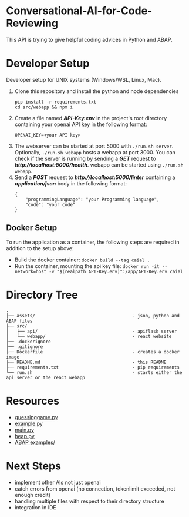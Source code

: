 # Conversational-AI-for-Code-Reviewing

This API is trying to give helpful coding advices in Python and ABAP.

# Developer Setup

Developer setup for UNIX systems (Windows/WSL, Linux, Mac).

1. Clone this repository and install the python and node dependencies
    ```
    pip install -r requirements.txt
    cd src/webapp && npm i
    ```
2. Create a file named ***API-Key.env*** in the project's root directory containing your openai API key in the following format:
    ```
    OPENAI_KEY=<your API key>
    ```
3. The webserver can be started at port 5000 with `./run.sh server`. Optionally, `./run.sh webapp` hosts a webapp at port 3000.  You can check if the server is running by sending a ***GET*** request to ***http://localhost:5000/health***. webapp can be started using `./run.sh webapp`.
6. Send a ***POST*** request to ***http://localhost:5000/linter*** containing a ***application/json*** body in the following format:
    ```
    {
        "programmingLanguage": "your Programming language",
        "code": "your code"
    }
    ```

## Docker Setup

To run the application as a container, the following steps are required in addition to the setup above:
- Build the docker container: `docker build --tag caial .`
- Run the container, mounting the api key file: `docker run -it --network=host -v "$(realpath API-Key.env)":/app/API-Key.env caial`

# Directory Tree
```
.
├── assets/                                     - json, python and ABAP files
├── src/
│   ├── api/                                    - apiflask server
│   └── webapp/                                 - react website
├── .dockerignore
├── .gitignore
├── Dockerfile                                  - creates a docker image
├── README.md                                   - this README
├── requirements.txt                            - pip requirements
└── run.sh                                      - starts either the api server or the react webapp
```

# Resources

- [guessinggame.py](https://codereview.stackexchange.com/questions/286118/guessing-game-in-python-which-uses-a-while-loop-with-3-guesses,)
- [example.py](https://www.codingem.com/python-linter/)
- [main.py](https://pythongeeks.org/python-calculator/)
- [heap.py](https://www.geeksforgeeks.org/python-program-for-heap-sort/)
- [ABAP examples/](https://github.com/SAP-samples/abap-oo-basics)

# Next Steps

- implement other AIs not just openai
- catch errors from openai (no connection, tokenlimit exceeded, not enough credit)
- handling multiple files with respect to their directory structure
- integration in IDE